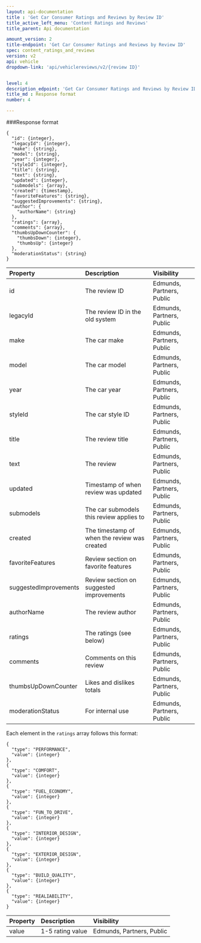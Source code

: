 ```yaml
---
layout: api-documentation
title : 'Get Car Consumer Ratings and Reviews by Review ID'
title_active_left_menu: 'Content Ratings and Reviews'
title_parent: Api documentation

amount_version: 2
title-endpoint: 'Get Car Consumer Ratings and Reviews by Review ID'
spec: content_ratings_and_reviews
version: v2
api: vehicle
dropdown-link: 'api/vehiclereviews/v2/{review ID}'


level: 4
description_edpoint: 'Get Car Consumer Ratings and Reviews by Review ID'
title_md : Response format
number: 4

---
```


###Response format

	{
	  "id": {integer},
	  "legacyId": {integer},
	  "make": {string},
	  "model": {string},
	  "year": {integer},
	  "styleId": {integer},
	  "title": {string},
	  "text": {string},
	  "updated": {integer},
	  "submodels": {array},
	  "created": {timestamp},
	  "favoriteFeatures": {string},
	  "suggestedImprovements": {string},
	  "author": {
	    "authorName": {string}
	  },
	  "ratings": {array},
	  "comments": {array},
	  "thumbsUpDownCounter": {
	    "thumbsDown": {integer},
	    "thumbsUp": {integer}
	  },
	  "moderationStatus": {string}
	}
	
| Property      		| Description                                              	| Visibility                |
|:----------------------|:----------------------------------------------------------|:------------------------- |
| id	        		      | The review ID								 				                      | Edmunds, Partners, Public |	
| legacyId				      | The review ID in the old system			                      | Edmunds, Partners, Public | 
| make					        | The car make								                              | Edmunds, Partners, Public | 
| model					        | The car model								                              | Edmunds, Partners, Public | 
| year					        | The car year							                                | Edmunds, Partners, Public | 
| styleId				        | The car style ID		                                      | Edmunds, Partners, Public | 
| title 				        | The review title 							                            | Edmunds, Partners, Public | 
| text					        | The review 								                                | Edmunds, Partners, Public | 
| updated				        | Timestamp of when review was updated		                  | Edmunds, Partners, Public | 
| submodels				      | The car submodels this review applies to	                | Edmunds, Partners, Public | 
| created				        | The timestamp of when the review was created              | Edmunds, Partners, Public | 
| favoriteFeatures		  | Review section on favorite features		                    | Edmunds, Partners, Public | 
| suggestedImprovements	| Review section on suggested improvements	                | Edmunds, Partners, Public | 
| authorName			      | The review author							                            | Edmunds, Partners, Public | 
| ratings				        | The ratings (see below)					                          | Edmunds, Partners, Public | 
| comments				      | Comments on this review					                          | Edmunds, Partners, Public | 
| thumbsUpDownCounter	  | Likes and dislikes totals 				                        | Edmunds, Partners, Public | 
| moderationStatus		  | For internal use							                            | Edmunds, Partners, Public | 

Each element in the <code>ratings</code> array follows this format:

	{
      "type": "PERFORMANCE",
      "value": {integer}
    },
    {
      "type": "COMFORT",
      "value": {integer}
    },
    {
      "type": "FUEL_ECONOMY",
      "value": {integer}
    },
    {
      "type": "FUN_TO_DRIVE",
      "value": {integer}
    },
    {
      "type": "INTERIOR_DESIGN",
      "value": {integer}
    },
    {
      "type": "EXTERIOR_DESIGN",
      "value": {integer}
    },
    {
      "type": "BUILD_QUALITY",
      "value": {integer}
    },
    {
      "type": "REALIABILITY",
      "value": {integer}
    }

| Property      | Description                                              	| Visibility                |
|:--------------|:----------------------------------------------------------|:------------------------- |
| value         | 1-5 rating value											| Edmunds, Partners, Public |



